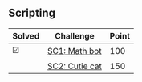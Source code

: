 ## Scripting

| Solved | Challenge | Point |
| ------ | --------- | ----- |
| :ballot_box_with_check: | [SC1: Math bot](./SC1-Math_bot.md) | 100 |
| | [SC2: Cutie cat](./SC2-Cutie_cat.md) | 150 |
